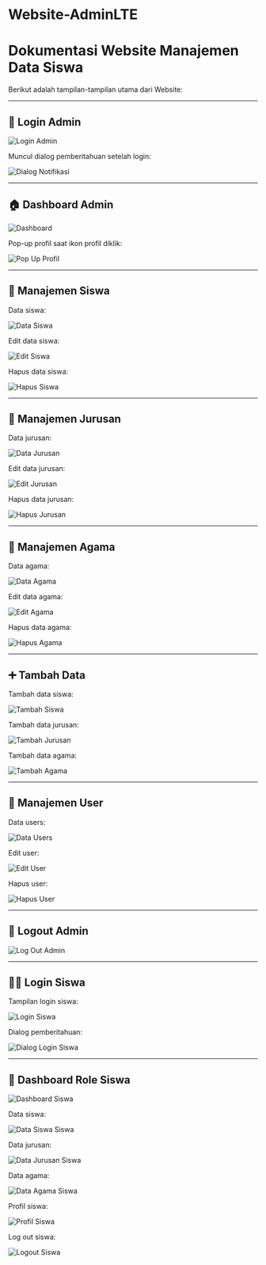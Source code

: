 # Website-AdminLTE
# Dokumentasi Website Manajemen Data Siswa

Berikut adalah tampilan-tampilan utama dari Website:

---

## 🔐 Login Admin

![Login Admin](images/file_2025-06-10_15.23.26.png)

Muncul dialog pemberitahuan setelah login:

![Dialog Notifikasi](images/file_2025-06-10_15.24.11.png)

---

## 🏠 Dashboard Admin

![Dashboard](images/file_2025-06-10_15.24.37.png)

Pop-up profil saat ikon profil diklik:

![Pop Up Profil](images/file_2025-06-10_15.26.44.png)

---

## 👤 Manajemen Siswa

Data siswa:

![Data Siswa](images/file_2025-06-10_15.27.10.png)

Edit data siswa:

![Edit Siswa](images/file_2025-06-10_15.27.35.png)

Hapus data siswa:

![Hapus Siswa](images/file_2025-06-10_15.27.54.png)

---

## 🏫 Manajemen Jurusan

Data jurusan:

![Data Jurusan](images/file_2025-06-10_15.28.15.png)

Edit data jurusan:

![Edit Jurusan](images/file_2025-06-10_15.28.34.png)

Hapus data jurusan:

![Hapus Jurusan](images/file_2025-06-10_15.28.53.png)

---

## 🙏 Manajemen Agama

Data agama:

![Data Agama](images/file_2025-06-10_15.29.13.png)

Edit data agama:

![Edit Agama](images/file_2025-06-10_15.29.28.png)

Hapus data agama:

![Hapus Agama](images/file_2025-06-10_15.29.46.png)

---

## ➕ Tambah Data

Tambah data siswa:

![Tambah Siswa](images/file_2025-06-10_15.30.22.png)

Tambah data jurusan:

![Tambah Jurusan](images/file_2025-06-10_15.30.43.png)

Tambah data agama:

![Tambah Agama](images/file_2025-06-10_15.31.00.png)

---

## 👥 Manajemen User

Data users:

![Data Users](images/file_2025-06-10_15.31.18.png)

Edit user:

![Edit User](images/file_2025-06-10_15.31.52.png)

Hapus user:

![Hapus User](images/file_2025-06-10_15.33.44.png)

---

## 🚪 Logout Admin

![Log Out Admin](images/file_2025-06-10_15.35.14.png)

---

## 🧑‍🎓 Login Siswa

Tampilan login siswa:

![Login Siswa](images/file_2025-06-10_15.35.58.png)

Dialog pemberitahuan:

![Dialog Login Siswa](images/file_2025-06-10_15.36.28.png)

---

## 🏫 Dashboard Role Siswa

![Dashboard Siswa](images/file_2025-06-10_15.36.47.png)

Data siswa:

![Data Siswa Siswa](images/file_2025-06-10_15.37.04.png)

Data jurusan:

![Data Jurusan Siswa](images/file_2025-06-10_15.37.25.png)

Data agama:

![Data Agama Siswa](images/file_2025-06-10_15.37.42.png)

Profil siswa:

![Profil Siswa](images/file_2025-06-10_15.38.03.png)

Log out siswa:

![Logout Siswa](images/file_2025-06-10_15.38.20.png)
